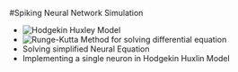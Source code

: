#Spiking Neural Network Simulation

* ![Hodgekin Huxley Model](https://en.wikipedia.org/wiki/Hodgkin–Huxley_model)
* ![Runge-Kutta Method](https://en.wikipedia.org/wiki/Runge–Kutta_methods) for solving differential equation 
* Solving simplified Neural Equation
* Implementing a single neuron in Hodgekin Huxlin Model

